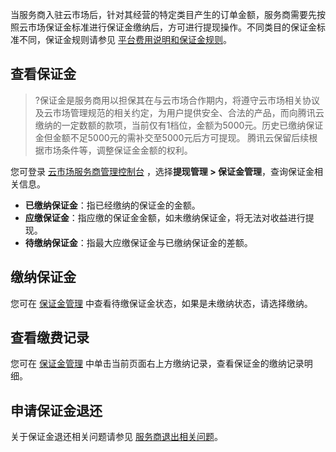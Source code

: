 
当服务商入驻云市场后，针对其经营的特定类目产生的订单金额，服务商需要先按照云市场保证金标准进行保证金缴纳后，方可进行提现操作。不同类目的保证金标准不同，保证金规则请参见 [平台费用说明和保证金规则](https://cloud.tencent.com/document/product/306/10017)。

## 查看保证金
>?保证金是服务商用以担保其在与云市场合作期内，将遵守云市场相关协议及云市场管理规范的相关约定，为用户提供安全、合法的产品，而向腾讯云缴纳的一定数额的款项，当前仅有1档位，金额为5000元。历史已缴纳保证金但金额不足5000元的需补交至5000元后方可提现。 腾讯云保留后续根据市场条件等，调整保证金金额的权利。

您可登录 [云市场服务商管理控制台](https://console.cloud.tencent.com/serviceprovider) ，选择**提现管理 > 保证金管理**，查询保证金相关信息。
- **已缴纳保证金**：指已经缴纳的保证金的金额。
- **应缴保证金**：指应缴的保证金金额，如未缴纳保证金，将无法对收益进行提现。
- **待缴纳保证金**：指最大应缴保证金与已缴纳保证金的差额。

## 缴纳保证金
您可在 [保证金管理](https://console.cloud.tencent.com/serviceprovider/deposits) 中查看待缴保证金状态，如果是未缴纳状态，请选择缴纳。

## 查看缴费记录
您可在 [保证金管理](https://console.cloud.tencent.com/serviceprovider/deposits) 中单击当前页面右上方缴纳记录，查看保证金的缴纳记录明细。

## 申请保证金退还
关于保证金退还相关问题请参见 [服务商退出相关问题](https://cloud.tencent.com/document/product/306/30243)。
